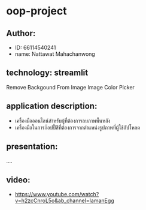 # oop-project

## Author:

* ID: 66114540241
* name: Nattawat Mahachanwong

## technology: streamlit
Remove Backgound From Image
Image Color Picker
## application description:

* เครื่องมือออนไลน์สำหรับผู้ที่ต้องการลบภาพพื้นหลัง
* เครื่องมือในการก๊อปปี้สีที่ต้องการจากตำแหน่งรูปภาพที่ผู้ใช้อัปโหลด

## presentation:
....

## video:
* https://www.youtube.com/watch?v=h2zcCnroL5o&ab_channel=IamanEgg

